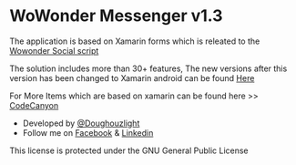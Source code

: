 # WoWonder Messenger v1.3
The application is based on Xamarin forms which is releated to the <a href="http://goo.gl/IU5nmi">Wowonder Social script</a>

The solution includes more than 30+ features, The new versions after this version has been changed to Xamarin android can be found  <a href="https://codecanyon.net/item/wowonder-android-messenger-mobile-application-for-wowonder/19034167">Here</a>



For More Items which are based on xamarin can be found here >> <a href="https://codecanyon.net/user/doughouzlight/portfolio">CodeCanyon</a>

<ul>
  <li>Developed by <a href="https://github.com/Doughouzlight">@Doughouzlight</a> </li>
 <li> Follow me on  <a href="https://www.facebook.com/Elindoughous">Facebook</a> & <a href="https://www.linkedin.com/in/elin-doughouz-1b7458131/">Linkedin</a></li>
</ul>

This license is protected under the GNU General Public License
